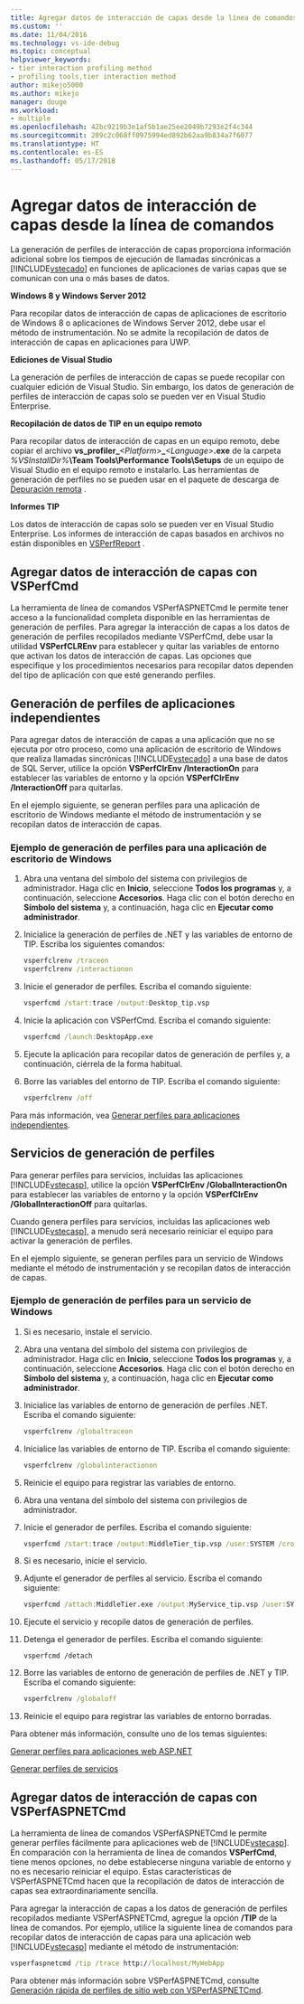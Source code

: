 ```yaml
---
title: Agregar datos de interacción de capas desde la línea de comandos | Microsoft Docs
ms.custom: ''
ms.date: 11/04/2016
ms.technology: vs-ide-debug
ms.topic: conceptual
helpviewer_keywords:
- tier interaction profiling method
- profiling tools,tier interaction method
author: mikejo5000
ms.author: mikejo
manager: douge
ms.workload:
- multiple
ms.openlocfilehash: 42bc9219b3e1af5b1ae25ee2049b7293e2f4c344
ms.sourcegitcommit: 209c2c068ff0975994ed892b62aa9b834a7f6077
ms.translationtype: HT
ms.contentlocale: es-ES
ms.lasthandoff: 05/17/2018
---
```

# <a name="add-tier-interaction-data-from-the-command-line"></a>Agregar datos de interacción de capas desde la línea de comandos

La generación de perfiles de interacción de capas proporciona información adicional sobre los tiempos de ejecución de llamadas sincrónicas a [!INCLUDE[vstecado](../data-tools/includes/vstecado_md.md)] en funciones de aplicaciones de varias capas que se comunican con una o más bases de datos.

**Windows 8 y Windows Server 2012**

Para recopilar datos de interacción de capas de aplicaciones de escritorio de Windows 8 o aplicaciones de Windows Server 2012, debe usar el método de instrumentación. No se admite la recopilación de datos de interacción de capas en aplicaciones para UWP.

**Ediciones de Visual Studio**

La generación de perfiles de interacción de capas se puede recopilar con cualquier edición de Visual Studio. Sin embargo, los datos de generación de perfiles de interacción de capas solo se pueden ver en Visual Studio Enterprise.

**Recopilación de datos de TIP en un equipo remoto**

Para recopilar datos de interacción de capas en un equipo remoto, debe copiar el archivo **vs_profiler_***\<Platform>***_***\<Language>***.exe** de la carpeta *%VSInstallDir%***\Team Tools\Performance Tools\Setups** de un equipo de Visual Studio en el equipo remoto e instalarlo. Las herramientas de generación de perfiles no se pueden usar en el paquete de descarga de [Depuración remota](../debugger/remote-debugging.md) .

**Informes TIP**

Los datos de interacción de capas solo se pueden ver en Visual Studio Enterprise. Los informes de interacción de capas basados en archivos no están disponibles en [VSPerfReport](../profiling/vsperfreport.md) .

## <a name="add-tier-interaction-data-with-vsperfcmd"></a>Agregar datos de interacción de capas con VSPerfCmd

La herramienta de línea de comandos VSPerfASPNETCmd le permite tener acceso a la funcionalidad completa disponible en las herramientas de generación de perfiles. Para agregar la interacción de capas a los datos de generación de perfiles recopilados mediante VSPerfCmd, debe usar la utilidad **VSPerfCLREnv** para establecer y quitar las variables de entorno que activan los datos de interacción de capas. Las opciones que especifique y los procedimientos necesarios para recopilar datos dependen del tipo de aplicación con que esté generando perfiles.

## <a name="profile-stand-alone-applications"></a>Generación de perfiles de aplicaciones independientes

Para agregar datos de interacción de capas a una aplicación que no se ejecuta por otro proceso, como una aplicación de escritorio de Windows que realiza llamadas sincrónicas [!INCLUDE[vstecado](../data-tools/includes/vstecado_md.md)] a una base de datos de SQL Server, utilice la opción **VSPerfClrEnv /InteractionOn** para establecer las variables de entorno y la opción **VSPerfClrEnv /InteractionOff** para quitarlas.

En el ejemplo siguiente, se generan perfiles para una aplicación de escritorio de Windows mediante el método de instrumentación y se recopilan datos de interacción de capas.

### <a name="profile-a-windows-desktop-application-example"></a>Ejemplo de generación de perfiles para una aplicación de escritorio de Windows

1. Abra una ventana del símbolo del sistema con privilegios de administrador. Haga clic en **Inicio**, seleccione **Todos los programas** y, a continuación, seleccione **Accesorios**. Haga clic con el botón derecho en **Símbolo del sistema** y, a continuación, haga clic en **Ejecutar como administrador**.

2. Inicialice la generación de perfiles de .NET y las variables de entorno de TIP. Escriba los siguientes comandos:

    ```cmd
    vsperfclrenv /traceon
    vsperfclrenv /interactionon
    ```

3. Inicie el generador de perfiles. Escriba el comando siguiente:

    ```cmd
    vsperfcmd /start:trace /output:Desktop_tip.vsp 
    ```

4. Inicie la aplicación con VSPerfCmd. Escriba el comando siguiente:

    ```cmd
    vsperfcmd /launch:DesktopApp.exe
    ```

5. Ejecute la aplicación para recopilar datos de generación de perfiles y, a continuación, ciérrela de la forma habitual.

6. Borre las variables del entorno de TIP. Escriba el comando siguiente:

    ```cmd
    vsperfclrenv /off
    ```

Para más información, vea [Generar perfiles para aplicaciones independientes](../profiling/command-line-profiling-of-stand-alone-applications.md).

## <a name="profile-services"></a>Servicios de generación de perfiles

Para generar perfiles para servicios, incluidas las aplicaciones [!INCLUDE[vstecasp](../code-quality/includes/vstecasp_md.md)], utilice la opción **VSPerfClrEnv /GlobalInteractionOn** para establecer las variables de entorno y la opción **VSPerfClrEnv /GlobalInteractionOff** para quitarlas.

Cuando genera perfiles para servicios, incluidas las aplicaciones web [!INCLUDE[vstecasp](../code-quality/includes/vstecasp_md.md)], a menudo será necesario reiniciar el equipo para activar la generación de perfiles.

En el ejemplo siguiente, se generan perfiles para un servicio de Windows mediante el método de instrumentación y se recopilan datos de interacción de capas.

### <a name="profile-a-windows-service-example"></a>Ejemplo de generación de perfiles para un servicio de Windows

1. Si es necesario, instale el servicio.

2. Abra una ventana del símbolo del sistema con privilegios de administrador. Haga clic en **Inicio**, seleccione **Todos los programas** y, a continuación, seleccione **Accesorios**. Haga clic con el botón derecho en **Símbolo del sistema** y, a continuación, haga clic en **Ejecutar como administrador**.

3. Inicialice las variables de entorno de generación de perfiles .NET. Escriba el comando siguiente:

    ```cmd
    vsperfclrenv /globaltraceon
    ```

4. Inicialice las variables de entorno de TIP. Escriba el comando siguiente:

    ```cmd
    vsperfclrenv /globalinteractionon
    ```

5. Reinicie el equipo para registrar las variables de entorno.

6. Abra una ventana del símbolo del sistema con privilegios de administrador.

7. Inicie el generador de perfiles. Escriba el comando siguiente:

    ```cmd
    vsperfcmd /start:trace /output:MiddleTier_tip.vsp /user:SYSTEM /crosssession 
    ```

8. Si es necesario, inicie el servicio.

9. Adjunte el generador de perfiles al servicio. Escriba el comando siguiente:

    ```cmd
    vsperfcmd /attach:MiddleTier.exe /output:MyService_tip.vsp /user:SYSTEM /crosssession 
    ```

10. Ejecute el servicio y recopile datos de generación de perfiles.

11. Detenga el generador de perfiles. Escriba el comando siguiente:

     `vsperfcmd /detach`

12. Borre las variables de entorno de generación de perfiles de .NET y TIP. Escriba el comando siguiente:

    ```cmd
    vsperfclrenv /globaloff
    ```

13. Reinicie el equipo para registrar las variables de entorno borradas.

Para obtener más información, consulte uno de los temas siguientes:

[Generar perfiles para aplicaciones web ASP.NET](../profiling/command-line-profiling-of-aspnet-web-applications.md)

[Generar perfiles de servicios](../profiling/command-line-profiling-of-services.md)

## <a name="add-tier-interaction-data-with-vsperfaspnetcmd"></a>Agregar datos de interacción de capas con VSPerfASPNETCmd

La herramienta de línea de comandos VSPerfASPNETCmd le permite generar perfiles fácilmente para aplicaciones web de [!INCLUDE[vstecasp](../code-quality/includes/vstecasp_md.md)]. En comparación con la herramienta de línea de comandos **VSPerfCmd**, tiene menos opciones, no debe establecerse ninguna variable de entorno y no es necesario reiniciar el equipo. Estas características de VSPerfASPNETCmd hacen que la recopilación de datos de interacción de capas sea extraordinariamente sencilla.

Para agregar la interacción de capas a los datos de generación de perfiles recopilados mediante VSPerfASPNETCmd, agregue la opción **/TIP** de la línea de comandos. Por ejemplo, utilice la siguiente línea de comandos para recopilar datos de interacción de capas para una aplicación web [!INCLUDE[vstecasp](../code-quality/includes/vstecasp_md.md)] mediante el método de instrumentación:

```cmd
vsperfaspnetcmd /tip /trace http://localhost/MyWebApp
```

Para obtener más información sobre VSPerfASPNETCmd, consulte [Generación rápida de perfiles de sitio web con VSPerfASPNETCmd](../profiling/rapid-web-site-profiling-with-vsperfaspnetcmd.md).